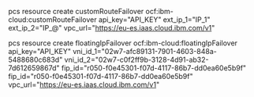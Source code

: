 pcs resource create  customRouteFailover ocf:ibm-cloud:customRouteFailover api_key="API_KEY" ext_ip_1="IP_1" ext_ip_2="IP_@" vpc_url="https://eu-es.iaas.cloud.ibm.com/v1"




pcs resource create  floatingIpFailover  ocf:ibm-cloud:floatingIpFailover  api_key="API_KEY" vni_id_1="02w7-afc89131-7901-4603-848a-5488680c683d" vni_id_2="02w7-c0f2ff9b-3128-4d91-ab32-7d612659867d" fip_id="r050-f0e45301-f07d-4117-86b7-dd0ea60e5b9f" fip_id="r050-f0e45301-f07d-4117-86b7-dd0ea60e5b9f" vpc_url="https://eu-es.iaas.cloud.ibm.com/v1"
